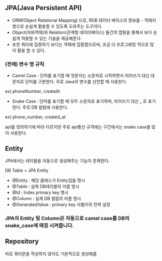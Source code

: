 ## JPA(Java Persistent API)

- ORM(Object Relational Mapping) 으로, RDB 데이터 베이스의 정보를 - 객체지향으로 손쉽게 활용할 수 있도록 도와주는 도구이다.
- Object(자바객체)와 Relation(관계형 데이터베이스) 둘간의 맵핑을 통해서 보다 손쉽게 적용할 수 있는 기술을 제공해준다.
- 또한 쿼리에 집중하기 보다는 객체에 집중함으로써, 조금 더 프로그래밍 적으로 많이 활용 할 수 있다.


### (전에) 변수 명 규칙
- Camel Case : 단어를 표기할 때 첫문자는 소문자로 시작하면서 띄어쓰기 대신 대문자로 단어를 구분한다. 주로 Java의 변수를 선언할 때 사용한다.

ex) phoneNumber, createAt

- Snake Case : 단어를 표기할 때 모두 소문자로 표기하며, 띄어쓰기 대신 _ 로 표기한다. 주로 DB 컬럼에 사용한다.

ex) phone_number, created_at

api를 정의하기에 따라 다르지만 주로 api통신 규격에는 구간에서는 snake case를 많이 사용한다.


## Entity

JPA에서는 테이블을 자동으로 생성해주는 기능이 존재한다.

DB Table = JPA Entity

- @Entity : 해당 클래스가 Entity임을 명시
- @Table : 실제 DB테이블의 이름 명시
- @Id : Index primary key 명시
- @Column : 실제 DB 컬럼의 이름 명시
- @GeneratedValue : primary key 식별키의 전략 설정

### JPA의 Entity 및 Column은 자동으로 camel case를 DB의 snake_case에 매칭 시켜줍니다.

## Repository
따로 쿼리문을 작성하지 않아도 기본적으로 생성해줌